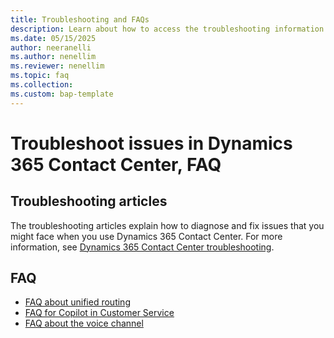 ```yaml
---
title: Troubleshooting and FAQs
description: Learn about how to access the troubleshooting information and FAQ that you might have for Dynamics 365 Contact Center.
ms.date: 05/15/2025
author: neeranelli
ms.author: nenellim
ms.reviewer: nenellim
ms.topic: faq
ms.collection:
ms.custom: bap-template
---
```


# Troubleshoot issues in Dynamics 365 Contact Center, FAQ 

## Troubleshooting articles 

The troubleshooting articles explain how to diagnose and fix issues that you might face when you use Dynamics 365 Contact Center. For more information, see [Dynamics 365 Contact Center troubleshooting](/troubleshoot/dynamics-365/customer-service/welcome-customer-service).

## FAQ

- [FAQ about unified routing](/dynamics365/customer-service/administer/unified-routing-faqs?context=/dynamics365/contact-center/administer-context)  
- [FAQ for Copilot in Customer Service](/dynamics365/customer-service/administer/faq-copilot-features?context=/dynamics365/contact-center/administer-context)  
- [FAQ about the voice channel](/dynamics365/customer-service/administer/voice-channel-faqs?context=/dynamics365/contact-center/administer-context)



